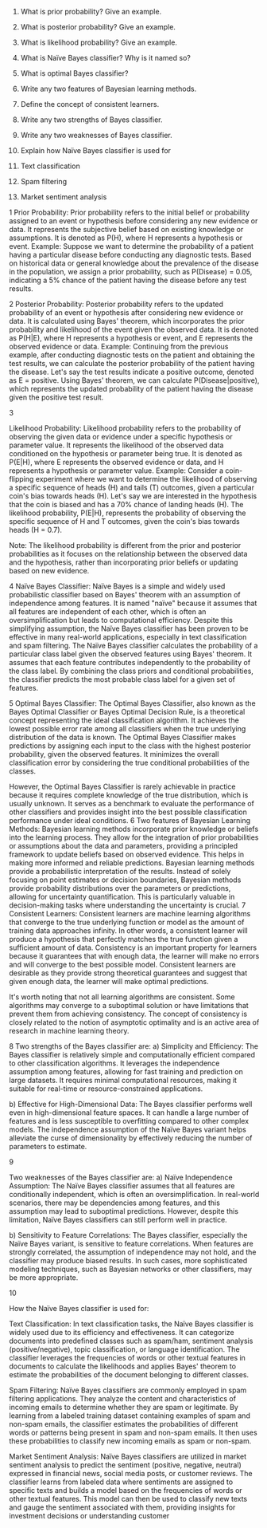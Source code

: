 1. What is prior probability? Give an example.
2. What is posterior probability? Give an example.
3. What is likelihood probability? Give an example.

4. What is Naïve Bayes classifier? Why is it named so?

5. What is optimal Bayes classifier?

6. Write any two features of Bayesian learning methods.

7. Define the concept of consistent learners.

8. Write any two strengths of Bayes classifier.

9. Write any two weaknesses of Bayes classifier.

10. Explain how Naïve Bayes classifier is used for

1. Text classification

2. Spam filtering

3. Market sentiment analysis






1
Prior Probability: Prior probability refers to the initial belief or probability assigned to an event or hypothesis before considering any new evidence or data. It represents the subjective belief based on existing knowledge or assumptions. It is denoted as P(H), where H represents a hypothesis or event.
Example: Suppose we want to determine the probability of a patient having a particular disease before conducting any diagnostic tests. Based on historical data or general knowledge about the prevalence of the disease in the population, we assign a prior probability, such as P(Disease) = 0.05, indicating a 5% chance of the patient having the disease before any test results.
  
  
  
  2
Posterior Probability: Posterior probability refers to the updated probability of an event or hypothesis after considering new evidence or data. It is calculated using Bayes' theorem, which incorporates the prior probability and likelihood of the event given the observed data. It is denoted as P(H|E), where H represents a hypothesis or event, and E represents the observed evidence or data.
Example: Continuing from the previous example, after conducting diagnostic tests on the patient and obtaining the test results, we can calculate the posterior probability of the patient having the disease. Let's say the test results indicate a positive outcome, denoted as E = positive. Using Bayes' theorem, we can calculate P(Disease|positive), which represents the updated probability of the patient having the disease given the positive test result.


3


Likelihood Probability: Likelihood probability refers to the probability of observing the given data or evidence under a specific hypothesis or parameter value. It represents the likelihood of the observed data conditioned on the hypothesis or parameter being true. It is denoted as P(E|H), where E represents the observed evidence or data, and H represents a hypothesis or parameter value.
Example: Consider a coin-flipping experiment where we want to determine the likelihood of observing a specific sequence of heads (H) and tails (T) outcomes, given a particular coin's bias towards heads (H). Let's say we are interested in the hypothesis that the coin is biased and has a 70% chance of landing heads (H). The likelihood probability, P(E|H), represents the probability of observing the specific sequence of H and T outcomes, given the coin's bias towards heads (H = 0.7).

Note: The likelihood probability is different from the prior and posterior probabilities as it focuses on the relationship between the observed data and the hypothesis, rather than incorporating prior beliefs or updating based on new evidence.



4
Naïve Bayes Classifier: Naïve Bayes is a simple and widely used probabilistic classifier based on Bayes' theorem with an assumption of independence among features. It is named "naïve" because it assumes that all features are independent of each other, which is often an oversimplification but leads to computational efficiency. Despite this simplifying assumption, the Naïve Bayes classifier has been proven to be effective in many real-world applications, especially in text classification and spam filtering.
The Naïve Bayes classifier calculates the probability of a particular class label given the observed features using Bayes' theorem. It assumes that each feature contributes independently to the probability of the class label. By combining the class priors and conditional probabilities, the classifier predicts the most probable class label for a given set of features.



5
Optimal Bayes Classifier: The Optimal Bayes Classifier, also known as the Bayes Optimal Classifier or Bayes Optimal Decision Rule, is a theoretical concept representing the ideal classification algorithm. It achieves the lowest possible error rate among all classifiers when the true underlying distribution of the data is known.
The Optimal Bayes Classifier makes predictions by assigning each input to the class with the highest posterior probability, given the observed features. It minimizes the overall classification error by considering the true conditional probabilities of the classes.

However, the Optimal Bayes Classifier is rarely achievable in practice because it requires complete knowledge of the true distribution, which is usually unknown. It serves as a benchmark to evaluate the performance of other classifiers and provides insight into the best possible classification performance under ideal conditions.
6
Two features of Bayesian Learning Methods:
Bayesian learning methods incorporate prior knowledge or beliefs into the learning process. They allow for the integration of prior probabilities or assumptions about the data and parameters, providing a principled framework to update beliefs based on observed evidence. This helps in making more informed and reliable predictions.
Bayesian learning methods provide a probabilistic interpretation of the results. Instead of solely focusing on point estimates or decision boundaries, Bayesian methods provide probability distributions over the parameters or predictions, allowing for uncertainty quantification. This is particularly valuable in decision-making tasks where understanding the uncertainty is crucial.
7
Consistent Learners: Consistent learners are machine learning algorithms that converge to the true underlying function or model as the amount of training data approaches infinity. In other words, a consistent learner will produce a hypothesis that perfectly matches the true function given a sufficient amount of data.
Consistency is an important property for learners because it guarantees that with enough data, the learner will make no errors and will converge to the best possible model. Consistent learners are desirable as they provide strong theoretical guarantees and suggest that given enough data, the learner will make optimal predictions.

It's worth noting that not all learning algorithms are consistent. Some algorithms may converge to a suboptimal solution or have limitations that prevent them from achieving consistency. The concept of consistency is closely related to the notion of asymptotic optimality and is an active area of research in machine learning theory.







8
Two strengths of the Bayes classifier are:
a) Simplicity and Efficiency: The Bayes classifier is relatively simple and computationally efficient compared to other classification algorithms. It leverages the independence assumption among features, allowing for fast training and prediction on large datasets. It requires minimal computational resources, making it suitable for real-time or resource-constrained applications.

b) Effective for High-Dimensional Data: The Bayes classifier performs well even in high-dimensional feature spaces. It can handle a large number of features and is less susceptible to overfitting compared to other complex models. The independence assumption of the Naïve Bayes variant helps alleviate the curse of dimensionality by effectively reducing the number of parameters to estimate.

9


Two weaknesses of the Bayes classifier are:
a) Naïve Independence Assumption: The Naïve Bayes classifier assumes that all features are conditionally independent, which is often an oversimplification. In real-world scenarios, there may be dependencies among features, and this assumption may lead to suboptimal predictions. However, despite this limitation, Naïve Bayes classifiers can still perform well in practice.

b) Sensitivity to Feature Correlations: The Bayes classifier, especially the Naïve Bayes variant, is sensitive to feature correlations. When features are strongly correlated, the assumption of independence may not hold, and the classifier may produce biased results. In such cases, more sophisticated modeling techniques, such as Bayesian networks or other classifiers, may be more appropriate.


10


How the Naïve Bayes classifier is used for:

Text Classification: In text classification tasks, the Naïve Bayes classifier is widely used due to its efficiency and effectiveness. It can categorize documents into predefined classes such as spam/ham, sentiment analysis (positive/negative), topic classification, or language identification. The classifier leverages the frequencies of words or other textual features in documents to calculate the likelihoods and applies Bayes' theorem to estimate the probabilities of the document belonging to different classes.

Spam Filtering: Naïve Bayes classifiers are commonly employed in spam filtering applications. They analyze the content and characteristics of incoming emails to determine whether they are spam or legitimate. By learning from a labeled training dataset containing examples of spam and non-spam emails, the classifier estimates the probabilities of different words or patterns being present in spam and non-spam emails. It then uses these probabilities to classify new incoming emails as spam or non-spam.

Market Sentiment Analysis: Naïve Bayes classifiers are utilized in market sentiment analysis to predict the sentiment (positive, negative, neutral) expressed in financial news, social media posts, or customer reviews. The classifier learns from labeled data where sentiments are assigned to specific texts and builds a model based on the frequencies of words or other textual features. This model can then be used to classify new texts and gauge the sentiment associated with them, providing insights for investment decisions or understanding customer




